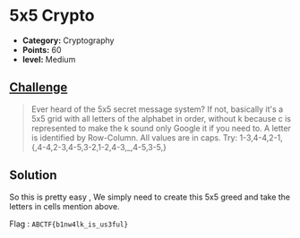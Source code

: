 
# 5x5 Crypto

* **Category:** Cryptography 
* **Points:** 60
* **level:** Medium 

## [Challenge](https://ctflearn.com/challenge/263)

> Ever heard of the 5x5 secret message system? If not, basically it's a 5x5 grid with all letters of the alphabet in order, without k because c is represented to make the k sound only
> Google it if you need to. A letter is identified by Row-Column. All values are in caps. Try: 1-3,4-4,2-1,{,4-4,2-3,4-5,3-2,1-2,4-3,_,4-5,3-5,}

## Solution

So this is pretty easy , We simply need to create this 5x5 greed and take the letters in cells mention above.  



Flag : ```ABCTF{b1nw4lk_is_us3ful} ```

